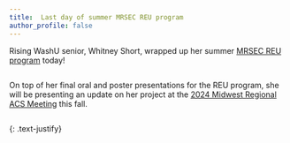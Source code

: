 ```yaml
---
title:  Last day of summer MRSEC REU program
author_profile: false
---
```


Rising WashU senior, Whitney Short, wrapped up her summer <a href="https://mrsec.umn.edu/ehr/REU/">MRSEC REU program</a> today! 

 <img src="/assets/images/WJS-poster-2024.png" alt="">  

On top of her final oral and poster presentations for the REU program, she will be presenting an update on her project at the <a href="https://www.mwrm2024.org/"> 2024 Midwest Regional ACS Meeting</a>  this fall. 

 <img src="/assets/images/WJS-last-day-2024.png" alt=""> 

{: .text-justify}
